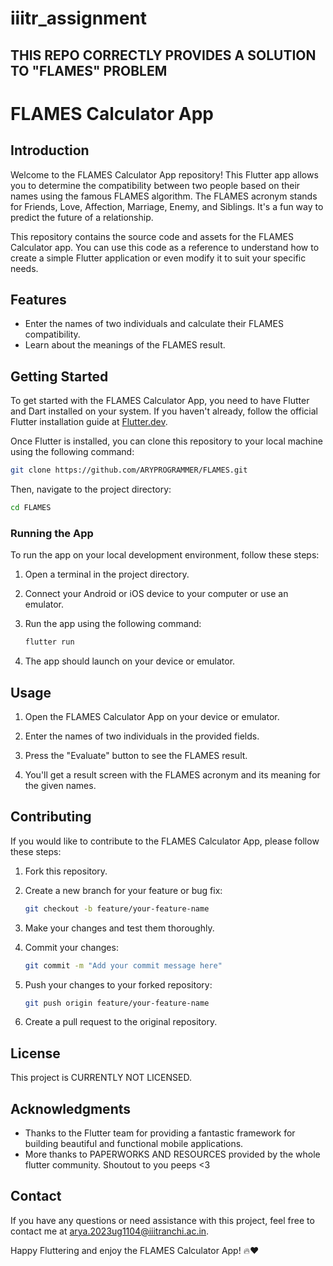 # iiitr_assignment

## THIS REPO CORRECTLY PROVIDES A SOLUTION TO "FLAMES" PROBLEM 
# FLAMES Calculator App


## Introduction

Welcome to the FLAMES Calculator App repository! This Flutter app allows you to determine the compatibility between two people based on their names using the famous FLAMES algorithm. The FLAMES acronym stands for Friends, Love, Affection, Marriage, Enemy, and Siblings. It's a fun way to predict the future of a relationship.

This repository contains the source code and assets for the FLAMES Calculator app. You can use this code as a reference to understand how to create a simple Flutter application or even modify it to suit your specific needs.

## Features

- Enter the names of two individuals and calculate their FLAMES compatibility.
- Learn about the meanings of the FLAMES result.

## Getting Started

To get started with the FLAMES Calculator App, you need to have Flutter and Dart installed on your system. If you haven't already, follow the official Flutter installation guide at [Flutter.dev](https://flutter.dev/docs/get-started/install).

Once Flutter is installed, you can clone this repository to your local machine using the following command:

```bash
git clone https://github.com/ARYPROGRAMMER/FLAMES.git
```

Then, navigate to the project directory:

```bash
cd FLAMES
```

### Running the App

To run the app on your local development environment, follow these steps:

1. Open a terminal in the project directory.

2. Connect your Android or iOS device to your computer or use an emulator.

3. Run the app using the following command:

   ```bash
   flutter run
   ```

4. The app should launch on your device or emulator.

## Usage

1. Open the FLAMES Calculator App on your device or emulator.

2. Enter the names of two individuals in the provided fields.

3. Press the "Evaluate" button to see the FLAMES result.

4. You'll get a result screen with the FLAMES acronym and its meaning for the given names.

## Contributing

If you would like to contribute to the FLAMES Calculator App, please follow these steps:

1. Fork this repository.

2. Create a new branch for your feature or bug fix:

   ```bash
   git checkout -b feature/your-feature-name
   ```

3. Make your changes and test them thoroughly.

4. Commit your changes:

   ```bash
   git commit -m "Add your commit message here"
   ```

5. Push your changes to your forked repository:

   ```bash
   git push origin feature/your-feature-name
   ```

6. Create a pull request to the original repository.

## License

This project is CURRENTLY NOT LICENSED.

## Acknowledgments

- Thanks to the Flutter team for providing a fantastic framework for building beautiful and functional mobile applications.
- More thanks to PAPERWORKS AND RESOURCES provided by the whole flutter community. Shoutout to you peeps <3

## Contact

If you have any questions or need assistance with this project, feel free to contact me at arya.2023ug1104@iiitranchi.ac.in.

Happy Fluttering and enjoy the FLAMES Calculator App! 🔥❤️
